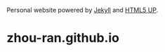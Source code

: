 Personal website powered by [Jekyll](https://jekyllrb.com) and [HTML5 UP](http://html5up.net).
# zhou-ran.github.io

